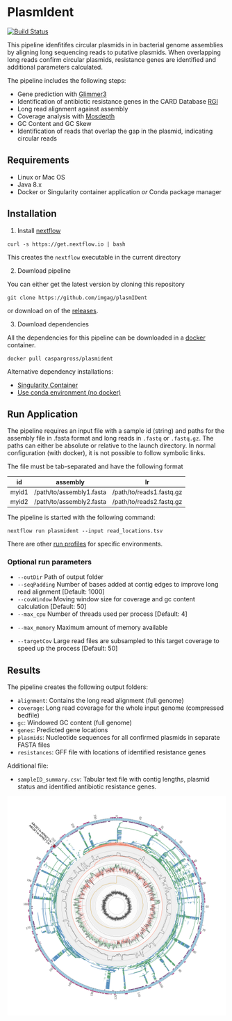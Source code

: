 PlasmIdent
==========

[![Build Status](https://travis-ci.org/caspargross/plasmIDent.svg?branch=master)](https://travis-ci.org/caspargross/plasmIDent)

This pipeline idenfitifes circular plasmids in in bacterial genome assemblies by aligning long sequencing reads to putative plasmids. When overlapping long reads confirm circular plasmids,  resistance genes are identified and additional parameters calculated. 

The pipeline includes the following steps:
- Gene prediction with [Glimmer3](https://ccb.jhu.edu/software/glimmer/)
- Identification of antibiotic resistance genes in the CARD Database [RGI](https://card.mcmaster.ca/analyze/rgi)
- Long read alignment against assembly
- Coverage analysis with [Mosdepth](https://github.com/brentp/mosdepth)
- GC Content and GC Skew
- Identification of reads that overlap the gap in the plasmid, indicating circular reads

Requirements
------------

- Linux or Mac OS 
- Java 8.x
- Docker or Singularity container application *or* Conda package manager


Installation 
------------

1) Install [nextflow](https://www.nextflow.io/)

```
curl -s https://get.nextflow.io | bash 
```

This creates the `nextflow` executable in the current directory


2) Download pipeline 

You can either get the latest version by cloning this repository

```
git clone https://github.com/imgag/plasmIDent
```

or download on of the [releases](https://github.com/imgag/plasmIDent/releases).


3) Download dependencies

All the dependencies for this pipeline can be downloaded in a [docker](https://docs.docker.com/install/) container.

```
docker pull caspargross/plasmident
```

Alternative dependency installations:

- [Singularity Container](docs/alternative_installation.md#singularity_container)
- [Use conda environment (no docker)](docs/alternative_installation.md#conda_environment)


Run Application
---------------

The pipeline requires an input file with a sample id (string) and paths for the assembly file in .fasta format and long reads in `.fastq` or `.fastq.gz`. The paths can either be absolute or relative to the launch directory. In normal configuration (with docker), it is not possible to follow symbolic links. 

The file must be tab-separated and have the following format

|id |assembly|lr|
|---|--------|--|
|myid1| /path/to/assembly1.fasta|/path/to/reads1.fastq.gz|
|myid2| /path/to/assembly2.fasta|/path/to/reads2.fastq.gz|

The pipeline is started with the following command:

```
nextflow run plasmident --input read_locations.tsv

```

There are other [run profiles](doc/profiles) for specific environments.


### Optional run parameters

- `--outDir` Path of output folder
- `--seqPadding` Number of bases added at contig edges to improve long read alignment [Default: 1000]
- `--covWindow` Moving window size for coverage and gc content calculation [Default: 50]
- `--max_cpu` Number of threads used per process [Default: 4]
* `--max_memory` Maximum amount of memory available
- `--targetCov` Large read files are subsampled to this target coverage to speed up the process [Default: 50]

Results
-------

The pipeline creates the following output folders:

- `alignment`: Contains the long read alignment (full genome)
- `coverage`: Long read coverage for the whole input genome (compressed bedfile)
- `gc`: Windowed GC content (full genome)
- `genes`: Predicted gene locations
- `plasmids`: Nucleotide sequences for all confirmed plasmids in separate FASTA files
- `resistances`: GFF file with locations of identified resistance genes

Additional file:

- `sampleID_summary.csv`: Tabular text file with contig lengths, plasmid status and identified antibiotic resistance genes.

![Example_Output](doc/example_output.png)
